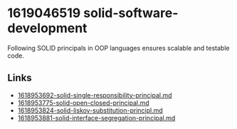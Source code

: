 # 1619046519 solid-software-development


Following SOLID principals in OOP languages ensures scalable and testable code.


## Links
- [1618953692-solid-single-responsibility-principal.md](1618953692-solid-single-responsibility-principal.md)
- [1618953775-solid-open-closed-principal.md](1618953775-solid-open-closed-principal.md)
- [1618953824-solid-liskov-substitution-principl.md](1618953824-solid-liskov-substitution-principl.md)
- [1618953881-solid-interface-segregation-principal.md](1618953881-solid-interface-segregation-principal.md)
